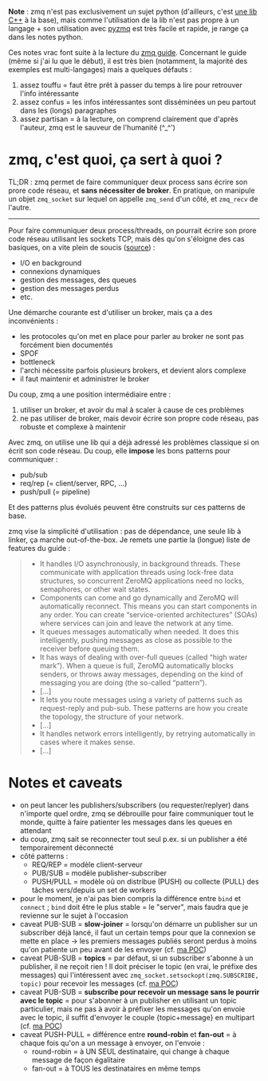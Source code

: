 **Note** : zmq n'est pas exclusivement un sujet python (d'ailleurs, c'est [une lib C++](https://github.com/zeromq/libzmq) à la base), mais comme l'utilisation de la lib n'est pas propre à un langage + son utilisation avec [pyzmq](https://github.com/zeromq/pyzmq/) est très facile et rapide, je range ça dans les notes python.

Ces notes vrac font suite à la lecture du [zmq guide](https://zguide.zeromq.org/). Concernant le guide (même si j'ai lu que le début), il est très bien (notamment, la majorité des exemples est multi-langages) mais a quelques défauts :

1. assez touffu = faut être prêt à passer du temps à lire pour retrouver l'info intéressante
2. assez confus = les infos intéressantes sont disséminées un peu partout dans les (longs) paragraphes
3. assez partisan = à la lecture, on comprend clairement que d'après l'auteur, zmq est le sauveur de l'humanité (^_^')

# zmq, c'est quoi, ça sert à quoi ?

TL;DR : zmq permet de faire communiquer deux process sans écrire son prore code réseau, et **sans nécessiter de broker**. En pratique, on manipule un objet `zmq_socket` sur lequel on appelle `zmq_send` d'un côté, et `zmq_recv` de l'autre.

----

Pour faire communiquer deux process/threads, on pourrait écrire son prore code réseau utilisant les sockets TCP, mais dès qu'on s'éloigne des cas basiques, on a vite plein de soucis ([source](https://zguide.zeromq.org/docs/chapter1/#Why-We-Needed-ZeroMQ)) :

- I/O en background
- connexions dynamiques
- gestion des messages, des queues
- gestion des messages perdus
- etc.

Une démarche courante est d'utiliser un broker, mais ça a des inconvénients :

- les protocoles qu'on met en place pour parler au broker ne sont pas forcément bien documentés
- SPOF
- bottleneck
- l'archi nécessite parfois plusieurs brokers, et devient alors complexe
- il faut maintenir et administrer le broker

Du coup, zmq a une position intermédiaire entre :

1. utiliser un broker, et avoir du mal à scaler à cause de ces problèmes
2. ne pas utiliser de broker, mais devoir écrire son propre code réseau, pas robuste et complexe à maintenir

Avec zmq, on utilise une lib qui a déjà adressé les problèmes classique si on écrit son code réseau. Du coup, elle **impose** les bons patterns pour communiquer :

- pub/sub
- req/rep (= client/server, RPC, ...)
- push/pull (= pipeline)

Et des patterns plus évolués peuvent être construits sur ces patterns de base.

zmq vise la simplicité d'utilisation : pas de dépendance, une seule lib à linker, ça marche out-of-the-box. Je remets une partie la (longue) liste de features du guide :

> - It handles I/O asynchronously, in background threads. These communicate with application threads using lock-free data structures, so concurrent ZeroMQ applications need no locks, semaphores, or other wait states.
> - Components can come and go dynamically and ZeroMQ will automatically reconnect. This means you can start components in any order. You can create “service-oriented architectures” (SOAs) where services can join and leave the network at any time.
> - It queues messages automatically when needed. It does this intelligently, pushing messages as close as possible to the receiver before queuing them.
> - It has ways of dealing with over-full queues (called “high water mark”). When a queue is full, ZeroMQ automatically blocks senders, or throws away messages, depending on the kind of messaging you are doing (the so-called “pattern”).
> - [...]
> - It lets you route messages using a variety of patterns such as request-reply and pub-sub. These patterns are how you create the topology, the structure of your network.
> - [...]
> - It handles network errors intelligently, by retrying automatically in cases where it makes sense.
> - [...]

# Notes et caveats

- on peut lancer les publishers/subscribers (ou requester/replyer) dans n'importe quel ordre, zmq se débrouille pour faire communiquer tout le monde, quitte à faire patienter les messages dans les queues en attendant
- du coup, zmq sait se reconnecter tout seul p.ex. si un publisher a été temporairement déconnecté
- côté patterns :
   - REQ/REP = modèle client-serveur
   - PUB/SUB = modèle publisher-subscriber
   - PUSH/PULL = modèle où on distribue (PUSH) ou collecte (PULL) des tâches vers/depuis un set de workers
- pour le moment, je n'ai pas bien compris la différence entre `bind` et `connect` ; `bind` doit être le plus stable = le "server", mais faudra que je revienne sur le sujet à l'occasion
- caveat PUB-SUB = **slow-joiner** = lorsqu'on démarre un publisher sur un subscriber déjà lancé, il faut un certain temps pour que la connexion se mette en place → les premiers messages publiés seront perdus à moins qu'on patiente un peu avant de les envoyer (cf. [ma POC](https://github.com/phidra/pocs/tree/ed7ea0a2da36ecc732b4cb8365884896ad1a33a9/python/LIB_zmq_04_slowjoiner))
- caveat PUB-SUB = **topics** = par défaut, si un subscriber s'abonne à un publisher, il ne reçoit rien ! Il doit préciser le topic (en vrai, le préfixe des messages) qui l'intéressent avec `zmq_socket.setsockopt(zmq.SUBSCRIBE, topic)` pour recevoir les messages (cf. [ma POC](https://github.com/phidra/pocs/tree/ed7ea0a2da36ecc732b4cb8365884896ad1a33a9/python/LIB_zmq_02_pubsub_topics_notopic))
- caveat PUB-SUB = **subscribe pour recevoir un message sans le pourrir avec le topic** = pour s'abonner à un publisher en utilisant un topic particulier, mais ne pas à avoir à préfixer les messages qu'on envoie avec le topic, il suffit d'envoyer le couple {topic+message} en multipart (cf. [ma POC](https://github.com/phidra/pocs/tree/d21ac21ad4e268a0c01ba3e13f7db9d9885ed310/python/LIB_zmq_06_sending_topic_as_multipart))
- caveat PUSH-PULL = différence entre **round-robin** et **fan-out** = à chaque fois qu'on a un message à envoyer, on l'envoie :
   - round-robin = à UN SEUL destinataire, qui change à chaque message de façon égalitaire
   - fan-out = à TOUS les destinataires en même temps
